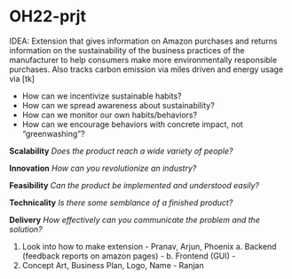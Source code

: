 # OH22-prjt

IDEA: Extension that gives information on Amazon purchases and returns information on the sustainability of the business practices of the manufacturer to help consumers make more environmentally responsible purchases. Also tracks carbon emission via miles driven and energy usage via [tk]
- How can we incentivize sustainable habits?
- How can we spread awareness about sustainability?
- How can we monitor our own habits/behaviors?
- How can we encourage behaviors with concrete impact, not “greenwashing”?

**Scalability**
*Does the product reach a wide variety of people?*

**Innovation**
*How can you revolutionize an industry?*

**Feasibility**
*Can the product be implemented and understood easily?*

**Technicality**
*Is there some semblance of a finished product?*

**Delivery**
*How effectively can you communicate the problem and the solution?*

1. Look into how to make extension - Pranav, Arjun, Phoenix
	a. Backend (feedback reports on amazon pages) - 
	b. Frontend (GUI) - 
2. Concept Art, Business Plan, Logo, Name - Ranjan








